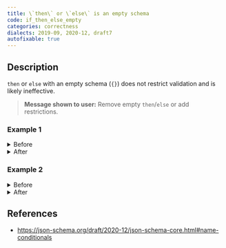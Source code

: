 ```yaml
---
title: \`then\` or \`else\` is an empty schema
code: if_then_else_empty
categories: correctness
dialects: 2019-09, 2020-12, draft7
autofixable: true
---
```


## Description
`then` or `else` with an empty schema (`{}`) does not restrict validation and is likely ineffective.

> **Message shown to user:**
> Remove empty `then`/`else` or add restrictions.

### Example 1
<details><summary>Before</summary>

```json
{
  "if": {
    "properties": {
      "flag": {
        "const": true
      }
    }
  },
  "then": {}
}
```
</details>

<details><summary>After</summary>

```json
{
  "if": {
    "properties": {
      "flag": {
        "const": true
      }
    }
  }
}
```
</details>

### Example 2
<details><summary>Before</summary>

```json
{
  "if": {
    "properties": {
      "flag": {
        "const": true
      }
    }
  },
  "else": {}
}
```
</details>

<details><summary>After</summary>

```json
{
  "if": {
    "properties": {
      "flag": {
        "const": true
      }
    }
  }
}
```
</details>

## References
* <https://json-schema.org/draft/2020-12/json-schema-core.html#name-conditionals>
